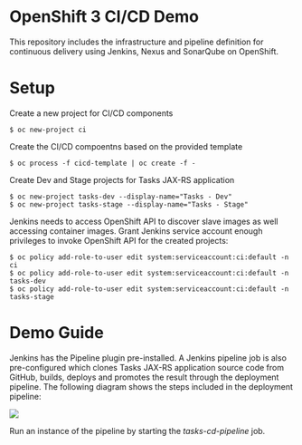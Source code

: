 # OpenShift 3 CI/CD Demo

This repository includes the infrastructure and pipeline definition for continuous delivery using Jenkins, Nexus and SonarQube on OpenShift.

# Setup

Create a new project for CI/CD components

  ```
  $ oc new-project ci
  ```

Create the CI/CD compoentns based on the provided template

  ```
  $ oc process -f cicd-template | oc create -f -
  ```

Create Dev and Stage projects for Tasks JAX-RS application

  ```
  $ oc new-project tasks-dev --display-name="Tasks - Dev"
  $ oc new-project tasks-stage --display-name="Tasks - Stage"
  ```

Jenkins needs to access OpenShift API to discover slave images as well accessing container images. Grant Jenkins service account enough privileges to invoke OpenShift API for the created projects:

  ```
  $ oc policy add-role-to-user edit system:serviceaccount:ci:default -n ci
  $ oc policy add-role-to-user edit system:serviceaccount:ci:default -n tasks-dev
  $ oc policy add-role-to-user edit system:serviceaccount:ci:default -n tasks-stage
  ```

# Demo Guide

Jenkins has the Pipeline plugin pre-installed. A Jenkins pipeline job is also pre-configured which clones Tasks JAX-RS application source code from GitHub, builds, deploys and promotes the result through the deployment pipeline. The following diagram shows the steps included in the deployment pipeline:

![](https://raw.githubusercontent.com/siamaksade/openshift-cd-demo/openshift-3.x/images/pipeline.png)

Run an instance of the pipeline by starting the _tasks-cd-pipeline_ job.
